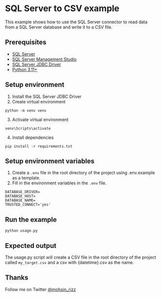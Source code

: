 # SQL Server to CSV example
This example shows how to use the SQL Server connector to read data from a SQL Server database and write it to a CSV file.

## Prerequisites
- [SQL Server](https://www.microsoft.com/en-us/sql-server/sql-server-downloads)
- [SQL Server Management Studio](https://docs.microsoft.com/en-us/sql/ssms/download-sql-server-management-studio-ssms?view=sql-server-ver15)
- [SQL Server JDBC Driver](https://docs.microsoft.com/en-us/sql/connect/jdbc/download-microsoft-jdbc-driver-for-sql-server?view=sql-server-ver15)
- [Python 3.11+](https://www.python.org/downloads/)

## Setup environment
1. Install the SQL Server JDBC Driver
2. Create virtual environment
```
python -m venv venv
```

3. Activate virtual environment
```
venv\Scripts\activate
```

4. Install dependencies
```
pip install -r requirements.txt
```

## Setup environment variables
1. Create a `.env` file in the root directory of the project using .env.example as a template.
2. Fill in the environment variables in the `.env` file.
```
DATABASE_DRIVER=
DATABASE_HOST=
DATABASE_NAME=
TRUSTED_CONNECT='yes'
```

## Run the example
```
python usage.py
```

## Expected output
The usage.py script will create a CSV file in the root directory of the project called `my_target.csv` and a csv with {datetime}.csv as the name. 

## Thanks

Follow me on Twitter [@mohsin_rizz](https://twitter.com/mohsin_rizz)